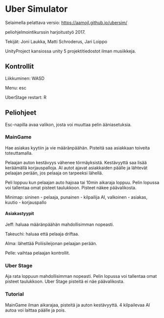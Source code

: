 # Uber Simulator

Selaimella pelattava versio: https://aamojl.github.io/ubersim/

peliohjelmointikurssin harjoitustyö 2017.

Tekijät: Joni Laukka, Matti Schroderus, Jari Loippo

UnityProject kansiossa unity 5 projektitiedostot ilman musiikkeja.

## Kontrollit
Liikkuminen: WASD

Menu: esc

UberStage restart: R

## Peliohjeet

Esc-napilla avaa valikon, josta voi muuttaa pelin ääniasetuksia.

### MainGame
Hae asiakas kyytiin ja vie määränpäähän. Pisteitä saa asiakkaan toiveita toteuttamalla.

Pelaajan auton kestävyys vähenee törmäyksistä. Kestävyyttä saa lisää keräämällä korjauspalloja. AI autot ajavat asiakkaiden päälle ja lähtevät pelaajan perään, jos pelaaja on tarpeeksi lähellä.

Peli loppuu kun pelaajan auto hajoaa tai 10min aikaraja loppuu. Pelin lopussa voi tallentaa omat pisteet taulukkoon. Pisteet näkee päävalikosta.

Minimap: sininen - pelaaja, punainen - kilpailija AI, valkoinen - asiakas, kuutio - korjauspallo
#### Asiakastyypit

Jeff: haluaa määränpäähän mahdollisimman nopeasti.

Takeuchi: haluaa että pelaaja driftaa.

Alma: lähettää Poliisileijonan pelaajan perään.

Pelle: vaihtaa pelaajan kontrollit.

### Uber Stage
Aja rata loppuun mahdollisimman nopeasti. Pelin lopussa voi tallentaa omat pisteet taulukkoon. Uber Stage pisteitä ei näe päävalikosta.

### Tutorial
MainGame ilman aikarajaa, pisteitä ja auton kestävyyttä. 4 kilpailevaa AI autoa voi laittaa päälle ja pois.
